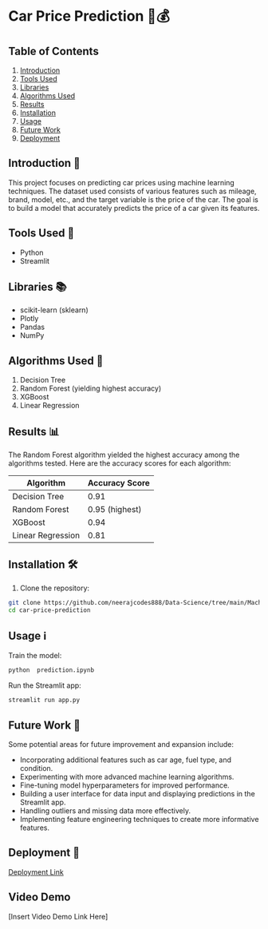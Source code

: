 # Car Price Prediction 🚗💰



## Table of Contents

1. [Introduction](#introduction)
2. [Tools Used](#tools-used)
3. [Libraries](#libraries)
4. [Algorithms Used](#algorithms-used)
5. [Results](#results)
6. [Installation](#installation)
7. [Usage](#usage)
8. [Future Work](#future-work)
9. [Deployment](#deployment)

## Introduction 📝

This project focuses on predicting car prices using machine learning techniques. The dataset used consists of various features such as mileage, brand, model, etc., and the target variable is the price of the car. The goal is to build a model that accurately predicts the price of a car given its features.

## Tools Used 🔧

- Python
- Streamlit

## Libraries 📚

- scikit-learn (sklearn)
- Plotly
- Pandas
- NumPy

## Algorithms Used 🤖

1. Decision Tree
2. Random Forest (yielding highest accuracy)
3. XGBoost
4. Linear Regression

## Results 📊

The Random Forest algorithm yielded the highest accuracy among the algorithms tested. Here are the accuracy scores for each algorithm:

| Algorithm         | Accuracy Score |
|-------------------|----------------|
| Decision Tree     | 0.91         |
| Random Forest     | 0.95 (highest) |
| XGBoost           | 0.94           |
| Linear Regression | 0.81          |

## Installation 🛠️

1. Clone the repository:

```bash
git clone https://github.com/neerajcodes888/Data-Science/tree/main/Machine%20Learning/Car%20Price%20Prediction
cd car-price-prediction
```

## Usage ℹ️

Train the model:

```bash
python  prediction.ipynb
```

Run the Streamlit app:

```bash
streamlit run app.py
```


## Future Work 🔮

Some potential areas for future improvement and expansion include:

- Incorporating additional features such as car age, fuel type, and condition.
- Experimenting with more advanced machine learning algorithms.
- Fine-tuning model hyperparameters for improved performance.
- Building a user interface for data input and displaying predictions in the Streamlit app.
- Handling outliers and missing data more effectively.
- Implementing feature engineering techniques to create more informative features.

## Deployment 🚀

 [Deployment Link](https://carpricepredict-crlkxz3lbkn.streamlit.app/)

  
## Video Demo

[Insert Video Demo Link Here]
